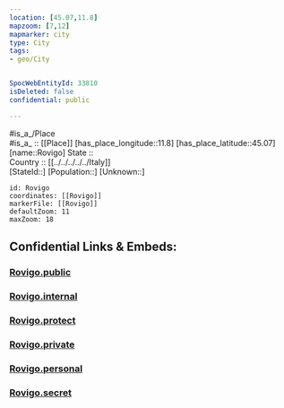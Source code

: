 ```yaml
---
location: [45.07,11.8] 
mapzoom: [7,12] 
mapmarker: city 
type: City
tags:
- geo/City


SpocWebEntityId: 33810
isDeleted: false
confidential: public

---
```

#is_a_/Place  
#is_a_ :: [[Place]] 
[has_place_longitude::11.8] 
[has_place_latitude::45.07] 
[name::Rovigo] 
State ::  
Country :: [[../../../../../Italy]]  
[StateId::] 
[Population::] 
[Unknown::] 


```leaflet
id: Rovigo
coordinates: [[Rovigo]] 
markerFile: [[Rovigo]] 
defaultZoom: 11 
maxZoom: 18
```


## Confidential Links & Embeds: 

### [Rovigo.public](/_public/\Earth\Continent\Europe\Europe~South\Italy\regions~Italy\Veneto\Rovigo.Province\CityRovigo.public.md) 

### [Rovigo.internal](/_internal/\Earth\Continent\Europe\Europe~South\Italy\regions~Italy\Veneto\Rovigo.Province\CityRovigo.internal.md) 

### [Rovigo.protect](/_protect/\Earth\Continent\Europe\Europe~South\Italy\regions~Italy\Veneto\Rovigo.Province\CityRovigo.protect.md) 

### [Rovigo.private](/_private/\Earth\Continent\Europe\Europe~South\Italy\regions~Italy\Veneto\Rovigo.Province\CityRovigo.private.md) 

### [Rovigo.personal](/_personal/\Earth\Continent\Europe\Europe~South\Italy\regions~Italy\Veneto\Rovigo.Province\CityRovigo.personal.md) 

### [Rovigo.secret](/_secret/\Earth\Continent\Europe\Europe~South\Italy\regions~Italy\Veneto\Rovigo.Province\CityRovigo.secret.md)

